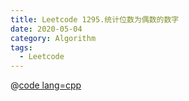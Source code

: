 ```yaml
---
title: Leetcode 1295.统计位数为偶数的数字
date: 2020-05-04
category: Algorithm
tags:
  - Leetcode
---
```


@[code lang=cpp](@/code/leetcode/1295.统计位数为偶数的数字.cpp/)